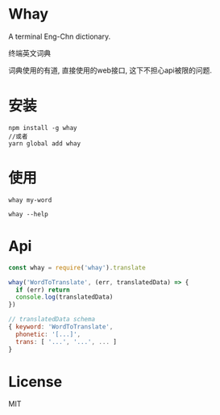 # Whay
A terminal Eng-Chn dictionary.

终端英文词典

词典使用的有道, 直接使用的web接口, 这下不担心api被限的问题.

# 安装

```shell
npm install -g whay
//或者
yarn global add whay
```

# 使用

```shell
whay my-word

whay --help
```

# Api

```javascript
const whay = require('whay').translate

whay('WordToTranslate', (err, translatedData) => {
  if (err) return
  console.log(translatedData)
})

// translatedData schema
{ keyword: 'WordToTranslate',
  phonetic: '[...]',
  trans: [ '...', '...', ... ]
}
```

# License

MIT
